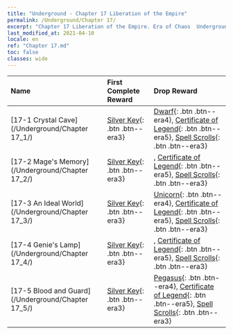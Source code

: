 ```yaml
---
title: "Underground - Chapter 17 Liberation of the Empire"
permalink: /Underground/Chapter 17/
excerpt: "Chapter 17 Liberation of the Empire. Era of Chaos  Underground - Chapter 17. Liberation of the Empire"
last_modified_at: 2021-04-10
locale: en
ref: "Chapter 17.md"
toc: false
classes: wide
---
```


  | Name |  First Complete Reward | Drop Reward |
  |:------------|:------------|:------------| 
  | [17-1 Crystal Cave](/Underground/Chapter 17_1/) | [Silver Key](/Items/con_693/){: .btn .btn--era3} | [Dwarf](/Items/unt_200/){: .btn .btn--era4}, [Certificate of Legend](/Items/mat_67/){: .btn .btn--era5}, [Spell Scrolls](/Items/con_694/){: .btn .btn--era3} |
  | [17-2 Mage's Memory](/Underground/Chapter 17_2/) | [Silver Key](/Items/con_693/){: .btn .btn--era3} | , [Certificate of Legend](/Items/mat_67/){: .btn .btn--era5}, [Spell Scrolls](/Items/con_694/){: .btn .btn--era3} |
  | [17-3 An Ideal World](/Underground/Chapter 17_3/) | [Silver Key](/Items/con_693/){: .btn .btn--era3} | [Unicorn](/Items/unt_204/){: .btn .btn--era4}, [Certificate of Legend](/Items/mat_67/){: .btn .btn--era5}, [Spell Scrolls](/Items/con_694/){: .btn .btn--era3} |
  | [17-4 Genie's Lamp](/Underground/Chapter 17_4/) | [Silver Key](/Items/con_693/){: .btn .btn--era3} | , [Certificate of Legend](/Items/mat_67/){: .btn .btn--era5}, [Spell Scrolls](/Items/con_694/){: .btn .btn--era3} |
  | [17-5 Blood and Guard](/Underground/Chapter 17_5/) | [Silver Key](/Items/con_693/){: .btn .btn--era3} | [Pegasus](/Items/unt_202/){: .btn .btn--era4}, [Certificate of Legend](/Items/mat_67/){: .btn .btn--era5}, [Spell Scrolls](/Items/con_694/){: .btn .btn--era3} |
